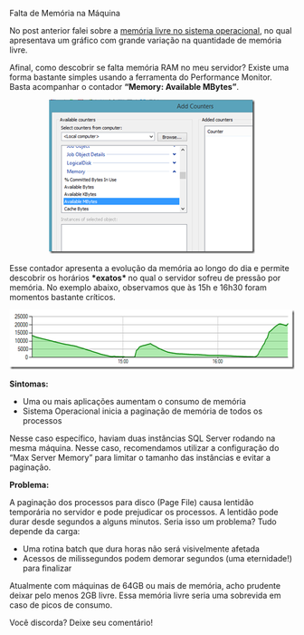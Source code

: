 <a link='https://blogs.msdn.microsoft.com/fcatae/2013/11/27/falta-de-memria-na-mquina/'>Falta de Memória na Máquina</a>
<p>No post anterior falei sobre a <a href="http://blogs.msdn.com/b/fcatae/archive/2013/10/02/available-memory-mem-243-ria-livre-no-sistema-operacional.aspx">memória livre no sistema operacional</a>, no qual apresentava um gráfico com grande variação na quantidade de memória livre. </p>  <p>Afinal, como descobrir se falta memória RAM no meu servidor? Existe uma forma bastante simples usando a ferramenta do Performance Monitor. Basta acompanhar o contador <strong>“Memory: Available MBytes”</strong>. </p>  <p align="center"><a href="images\3482.image_3CA51E84.png"><img title="image" border="0" alt="image" src="images\5516.image_thumb_2ED5693A.png" width="364" height="272" /></a></p>  <p>Esse contador apresenta a evolução da memória ao longo do dia e permite descobrir os horários <strong>*exatos* </strong>no qual o servidor sofreu de pressão por memória. No exemplo abaixo, observamos que às 15h e 16h30 foram momentos bastante críticos. </p>  <p align="center"><a href="images\0652.image_04F4F505.png"><img title="image" border="0" alt="image" src="images\8117.image_thumb_34B29D84.png" width="579" height="105" /></a></p>  <p><strong>Sintomas:</strong></p>  <ul>   <li>Uma ou mais aplicações aumentam o consumo de memória</li>    <li>Sistema Operacional inicia a paginação de memória de todos os processos</li> </ul>  <p>Nesse caso específico, haviam duas instâncias SQL Server rodando na mesma máquina. Nesse caso, recomendamos utilizar a configuração do “Max Server Memory” para limitar o tamanho das instâncias e evitar a paginação.</p>  <p><strong>Problema:</strong></p>  <p>A paginação dos processos para disco (Page File) causa lentidão temporária no servidor e pode prejudicar os processos. A lentidão pode durar desde segundos a alguns minutos. Seria isso um problema? Tudo depende da carga:</p>  <ul>   <li>Uma rotina batch que dura horas não será visivelmente afetada</li>    <li>Acessos de milissegundos podem demorar segundos (uma eternidade!) para finalizar</li> </ul>  <p>Atualmente com máquinas de 64GB ou mais de memória, acho prudente deixar pelo menos 2GB livre. Essa memória livre seria uma sobrevida em caso de picos de consumo.</p>  <p>Você discorda? Deixe seu comentário!</p>
